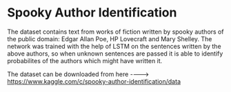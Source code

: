 # Spooky Author Identification

The dataset contains text from works of fiction written by spooky authors of the public domain: Edgar Allan Poe, HP Lovecraft and Mary Shelley. The network was trained with the help of LSTM on the sentences written by the above authors, so when unknown sentences are passed it is able to identify probabilites of the authors which might have written it.

The dataset can be downloaded from here ----> https://www.kaggle.com/c/spooky-author-identification/data

